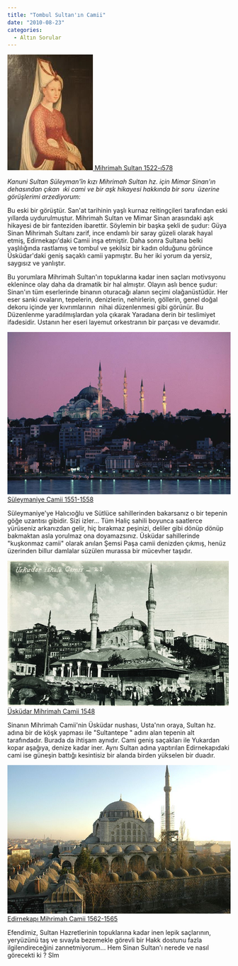 ```yaml
---
title: "Tombul Sultan'ın Camii"
date: "2010-08-23"
categories: 
  - Altın Sorular
---
```


 [![mihrimah.jpeg](../uploads/2010/08/mihrimah.jpeg) Mihrimah Sultan 1522-ı578](../uploads/2010/08/mihrimah.jpeg "mihrimah.jpeg")

_Kanuni Sultan Süleyman'în kızı Mihrimah Sultan hz. için Mimar Sinan'ın dehasından çıkan  ıki cami ve bir aşk hikayesi hakkında bir soru  üzerine görüşlerimi arzediyorum:_

Bu eski bir görüştür. San'at tarihinin yaşlı kurnaz reitingçileri tarafından eski yıllarda uydurulmuştur. Mihrimah Sultan ve Mimar Sinan arasındaki aşk hikayesi de bir fanteziden ibarettir. Söylemin bir başka şekli de şudur: Güya Sinan Mihrimah Sultanı zarif, ince endamlı bir saray güzeli olarak hayal etmiş, Edirnekapı'daki Camii inşa etmiştir. Daha sonra Sultana belki yaşlılığında rastlamış ve tombul ve şekilsiz bir kadın olduğunu görünce Üsküdar'daki geniş saçaklı camii yapmıştır. Bu her iki yorum da yersiz, saygısız ve yanlıştır.

Bu yorumlara Mihrimah Sultan'ın topuklarına kadar inen saçları motivsyonu eklenince olay daha da dramatik bir hal almıştır. Olayın aslı bence şudur: Sinan'ın tüm eserlerinde binanın oturacağı alanın seçimi olağanüstüdür. Her eser sanki ovaların, tepelerin, denizlerin, nehirlerin, göllerin, genel doğal dekoru içinde yer kıvrımlarının  nihai düzenlenmesi gibi görünür. Bu Düzenlenme yaradılmışlardan yola çıkarak Yaradana derin bir teslimiyet ifadesidir. Ustanın her eseri layemut orkestranın bir parçası ve devamıdır.

 [![10_78suleymaniye2.jpg](../uploads/2010/08/10_78suleymaniye2.jpg) Süleymaniye Camii 1551-1558](../uploads/2010/08/10_78suleymaniye2.jpg "10_78suleymaniye2.jpg")

Süleymaniye'ye Halıcıoğlu ve Sütlüce sahillerinden bakarsanız o bir tepenin göğe uzantısı gibidir. Sizi izler... Tüm Haliç sahili boyunca saatlerce yürüseniz arkanızdan gelir, hiç bırakmaz peşinizi, deliler gibi dönüp dönüp bakmaktan asla yorulmaz ona doyamazsınız. Üsküdar sahillerinde "kuşkonmaz camii" olarak anılan Şemsi Paşa camii denizden çıkmış, henüz üzerinden billur damlalar süzülen murassa bir mücevher taşıdır.

 [![mihrusk.jpg](../uploads/2010/08/mihrusk-1.jpg) Üsküdar Mihrimah Camii 1548](../uploads/2010/08/mihrusk-1.jpg "mihrusk.jpg")

Sinanın Mihrimah Camii'nin Üsküdar nushası, Usta'nın oraya, Sultan hz. adına bir de köşk yapması ile "Sultantepe " adını alan tepenin alt tarafındadır. Burada da ihtişam aynıdır. Cami geniş saçakları ile Yukardan kopar aşağıya, denize kadar iner. Aynı Sultan adına yaptırılan Edirnekapıdaki cami ise güneşin battığı kesintisiz bir alanda birden yükselen bir duadır.

 [![e_mihrimah.JPG](../uploads/2010/08/e_mihrimah-1.jpg) Edirnekapı Mihrimah Camii 1562-1565](../uploads/2010/08/e_mihrimah-1.jpg "e_mihrimah.JPG")

Efendimiz, Sultan Hazretlerinin topuklarına kadar inen lepik saçlarının, yeryüzünü taş ve sıvayla bezemekle görevli bir Hakk dostunu fazla ilgilendireceğini zannetmiyorum... Hem Sinan Sultan'ı nerede ve nasıl görecekti ki ? Slm
